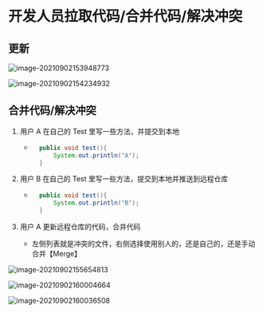 # 开发人员拉取代码/合并代码/解决冲突

## 更新

![image-20210902153948773](https://attach.blog.wen7.online/image-20210902153948773.png)

![image-20210902154234932](https://attach.blog.wen7.online/image-20210902154234932.png)



## 合并代码/解决冲突

1. 用户 A 在自己的 Test 里写一些方法，并提交到本地

    - ```java
        public void test(){
            System.out.println("A");
        }
        ```

2. 用户 B 在自己的 Test 里写一些方法，提交到本地并推送到远程仓库

    - ```java
        public void test(){
            System.out.println("B");
        }
        ```

3. 用户 A 更新远程仓库的代码，合并代码

    - 左侧列表就是冲突的文件，右侧选择使用别人的，还是自己的，还是手动合并【Merge】

![image-20210902155654813](https://attach.blog.wen7.online/image-20210902155654813.png)

![image-20210902160004664](https://attach.blog.wen7.online/image-20210902160004664.png)

![image-20210902160036508](https://attach.blog.wen7.online/image-20210902160036508.png)